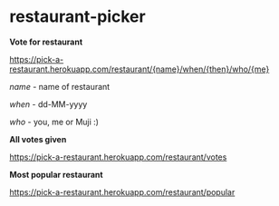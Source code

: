 # restaurant-picker

**Vote for restaurant**

https://pick-a-restaurant.herokuapp.com/restaurant/{name}/when/{then}/who/{me}

_name_ - name of restaurant

_when_ - dd-MM-yyyy

_who_ - you, me or Muji :)

**All votes given**

https://pick-a-restaurant.herokuapp.com/restaurant/votes

**Most popular restaurant**

https://pick-a-restaurant.herokuapp.com/restaurant/popular
